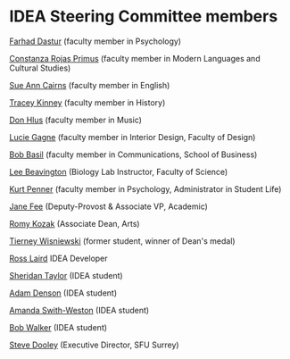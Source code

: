 IDEA Steering Committee members
===============================


[Farhad Dastur](mailto:farhad.dastur@kpu.ca) (faculty member in Psychology)

[Constanza Rojas Primus](mailto:constanza.rojas-primus@kpu.ca) (faculty member in Modern Languages and Cultural Studies)

[Sue Ann Cairns](mailto:SueAnn.Cairns@kpu.ca) (faculty member in English)

[Tracey Kinney](mailto:tracey.kinney@kpu.ca) (faculty member in History)

[Don Hlus](mailto:don.hlus@kpu.ca) (faculty member in Music)

[Lucie Gagne](mailto:lucie.gagne@kpu.ca) (faculty member in Interior Design, Faculty of Design)

[Bob Basil](mailto:bob.basil@kpu.ca) (faculty member in Communications, School of Business)

[Lee Beavington](mailto:agentsage@gmail.com) (Biology Lab Instructor, Faculty of Science)

[Kurt Penner](mailto:kurt.penner@kpu.ca) (faculty member in Psychology, Administrator in Student Life)

[Jane Fee](mailto:jane.fee@kpu.ca) (Deputy-Provost & Associate VP, Academic)

[Romy Kozak](mailto:christina.fung@kpu.ca) (Associate Dean, Arts)

[Tierney Wisniewski](mailto:tierneyw@zuzax.com) (former student, winner of Dean's medal)

[Ross Laird](mailto:ross@rosslaird.com) IDEA Developer

[Sheridan Taylor](mailto:sheridan.taylor@gmail.com) (IDEA student)

[Adam Denson](mailto:adamdenson@hotmail.com) (IDEA student)

[Amanda Swith-Weston](mailto:smith-weston5@hotmail.com) (IDEA student)

[Bob Walker](mailto:rgwkpu@gmail.com) (IDEA student)

[Steve Dooley](mailto:steve@heer.ca) (Executive Director, SFU Surrey)





